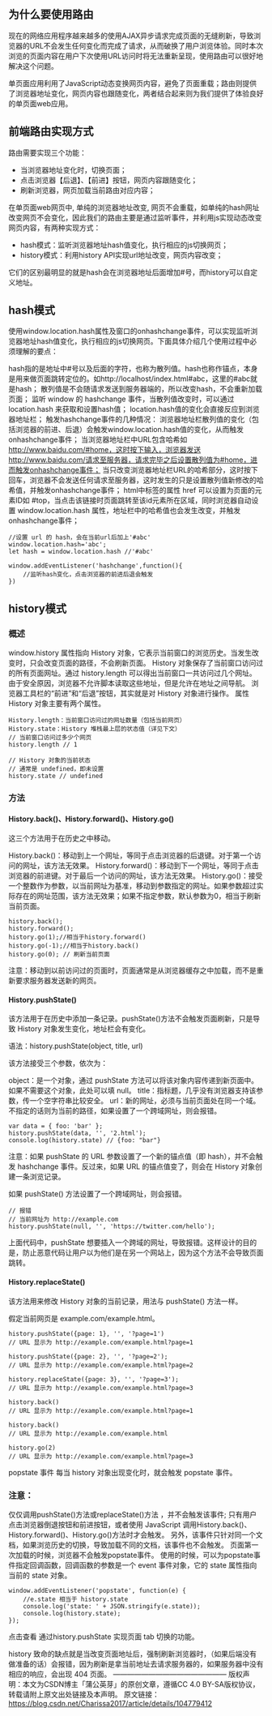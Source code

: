 ## 为什么要使用路由
现在的网络应用程序越来越多的使用AJAX异步请求完成页面的无缝刷新，导致浏览器的URL不会发生任何变化而完成了请求，从而破换了用户浏览体验。同时本次浏览的页面内容在用户下次使用URL访问时将无法重新呈现，使用路由可以很好地解决这个问题。

单页面应用利用了JavaScript动态变换网页内容，避免了页面重载；路由则提供了浏览器地址变化，网页内容也跟随变化，两者结合起来则为我们提供了体验良好的单页面web应用。

## 前端路由实现方式
路由需要实现三个功能：

* 当浏览器地址变化时，切换页面；
* 点击浏览器【后退】、【前进】按钮，网页内容跟随变化；
* 刷新浏览器，网页加载当前路由对应内容；

在单页面web网页中, 单纯的浏览器地址改变, 网页不会重载，如单纯的hash网址改变网页不会变化，因此我们的路由主要是通过监听事件，并利用js实现动态改变网页内容，有两种实现方式：

* hash模式：监听浏览器地址hash值变化，执行相应的js切换网页；
* history模式：利用history API实现url地址改变，网页内容改变；

它们的区别最明显的就是hash会在浏览器地址后面增加#号，而history可以自定义地址。

## hash模式

使用window.location.hash属性及窗口的onhashchange事件，可以实现监听浏览器地址hash值变化，执行相应的js切换网页。下面具体介绍几个使用过程中必须理解的要点：

hash指的是地址中#号以及后面的字符，也称为散列值。hash也称作锚点，本身是用来做页面跳转定位的。如http://localhost/index.html#abc，这里的#abc就是hash；
散列值是不会随请求发送到服务器端的，所以改变hash，不会重新加载页面；
监听 window 的 hashchange 事件，当散列值改变时，可以通过 location.hash 来获取和设置hash值；
location.hash值的变化会直接反应到浏览器地址栏；
触发hashchange事件的几种情况：
浏览器地址栏散列值的变化（包括浏览器的前进、后退）会触发window.location.hash值的变化，从而触发onhashchange事件；
当浏览器地址栏中URL包含哈希如 http://www.baidu.com/#home，这时按下输入，浏览器发送http://www.baidu.com/请求至服务器，请求完毕之后设置散列值为#home，进而触发onhashchange事件；
当只改变浏览器地址栏URL的哈希部分，这时按下回车，浏览器不会发送任何请求至服务器，这时发生的只是设置散列值新修改的哈希值，并触发onhashchange事件；
html中<a>标签的属性 href 可以设置为页面的元素ID如 #top，当点击该链接时页面跳转至该id元素所在区域，同时浏览器自动设置 window.location.hash 属性，地址栏中的哈希值也会发生改变，并触发onhashchange事件；

```
//设置 url 的 hash，会在当前url后加上'#abc'
window.location.hash='abc';
let hash = window.location.hash //'#abc'

window.addEventListener('hashchange',function(){
	//监听hash变化，点击浏览器的前进后退会触发
})
```

## history模式
### 概述
window.history 属性指向 History 对象，它表示当前窗口的浏览历史。当发生改变时，只会改变页面的路径，不会刷新页面。
History 对象保存了当前窗口访问过的所有页面网址。通过 history.length 可以得出当前窗口一共访问过几个网址。
由于安全原因，浏览器不允许脚本读取这些地址，但是允许在地址之间导航。
浏览器工具栏的“前进”和“后退”按钮，其实就是对 History 对象进行操作。
属性
History 对象主要有两个属性。

```
History.length：当前窗口访问过的网址数量（包括当前网页）
History.state：History 堆栈最上层的状态值（详见下文）
// 当前窗口访问过多少个网页
history.length // 1

// History 对象的当前状态
// 通常是 undefined，即未设置
history.state // undefined
```

### 方法
#### History.back()、History.forward()、History.go()
这三个方法用于在历史之中移动。

History.back()：移动到上一个网址，等同于点击浏览器的后退键。对于第一个访问的网址，该方法无效果。
History.forward()：移动到下一个网址，等同于点击浏览器的前进键。对于最后一个访问的网址，该方法无效果。
History.go()：接受一个整数作为参数，以当前网址为基准，移动到参数指定的网址。如果参数超过实际存在的网址范围，该方法无效果；如果不指定参数，默认参数为0，相当于刷新当前页面。

```
history.back();
history.forward();
history.go(1);//相当于history.forward()
history.go(-1);//相当于history.back()
history.go(0); // 刷新当前页面
```

注意：移动到以前访问过的页面时，页面通常是从浏览器缓存之中加载，而不是重新要求服务器发送新的网页。

#### History.pushState()
该方法用于在历史中添加一条记录。pushState()方法不会触发页面刷新，只是导致 History 对象发生变化，地址栏会有变化。

语法：history.pushState(object, title, url)

该方法接受三个参数，依次为：

object：是一个对象，通过 pushState 方法可以将该对象内容传递到新页面中。如果不需要这个对象，此处可以填 null。
title：指标题，几乎没有浏览器支持该参数，传一个空字符串比较安全。
url：新的网址，必须与当前页面处在同一个域。不指定的话则为当前的路径，如果设置了一个跨域网址，则会报错。

``` 
var data = { foo: 'bar' };
history.pushState(data, '', '2.html');
console.log(history.state) // {foo: "bar"}
```


注意：如果 pushState 的 URL 参数设置了一个新的锚点值（即 hash），并不会触发 hashchange 事件。反过来，如果 URL 的锚点值变了，则会在 History 对象创建一条浏览记录。

如果 pushState() 方法设置了一个跨域网址，则会报错。

```
// 报错
// 当前网址为 http://example.com
history.pushState(null, '', 'https://twitter.com/hello');
```


上面代码中，pushState 想要插入一个跨域的网址，导致报错。这样设计的目的是，防止恶意代码让用户以为他们是在另一个网站上，因为这个方法不会导致页面跳转。

#### History.replaceState()
该方法用来修改 History 对象的当前记录，用法与 pushState() 方法一样。

假定当前网页是 example.com/example.html。

```
history.pushState({page: 1}, '', '?page=1')
// URL 显示为 http://example.com/example.html?page=1

history.pushState({page: 2}, '', '?page=2');
// URL 显示为 http://example.com/example.html?page=2

history.replaceState({page: 3}, '', '?page=3');
// URL 显示为 http://example.com/example.html?page=3

history.back()
// URL 显示为 http://example.com/example.html?page=1

history.back()
// URL 显示为 http://example.com/example.html

history.go(2)
// URL 显示为 http://example.com/example.html?page=3

```


popstate 事件
每当 history 对象出现变化时，就会触发 popstate 事件。

### 注意：

仅仅调用pushState()方法或replaceState()方法 ，并不会触发该事件;
只有用户点击浏览器倒退按钮和前进按钮，或者使用 JavaScript 调用History.back()、History.forward()、History.go()方法时才会触发。
另外，该事件只针对同一个文档，如果浏览历史的切换，导致加载不同的文档，该事件也不会触发。
页面第一次加载的时候，浏览器不会触发popstate事件。
使用的时候，可以为popstate事件指定回调函数，回调函数的参数是一个 event 事件对象，它的 state 属性指向当前的 state 对象。

``` 
window.addEventListener('popstate', function(e) {
	//e.state 相当于 history.state
	console.log('state: ' + JSON.stringify(e.state));
	console.log(history.state);
});
```



点击查看 通过history.pushState 实现页面 tab 切换的功能。

history 致命的缺点就是当改变页面地址后，强制刷新浏览器时，（如果后端没有做准备的话）会报错，因为刷新是拿当前地址去请求服务器的，如果服务器中没有相应的响应，会出现 404 页面。
————————————————
版权声明：本文为CSDN博主「蒲公英芽」的原创文章，遵循CC 4.0 BY-SA版权协议，转载请附上原文出处链接及本声明。
原文链接：https://blog.csdn.net/Charissa2017/article/details/104779412